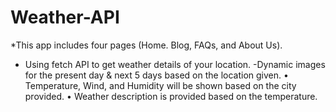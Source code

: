 # Weather-API

  *This app includes four pages (Home. Blog, FAQs, and About Us).
  
  - Using fetch API to get weather details of your location.
  -Dynamic images for the present day & next 5 days based on the location given.
  •	Temperature, Wind, and Humidity will be shown based on the city provided.
  •	Weather description is provided based on the temperature.
